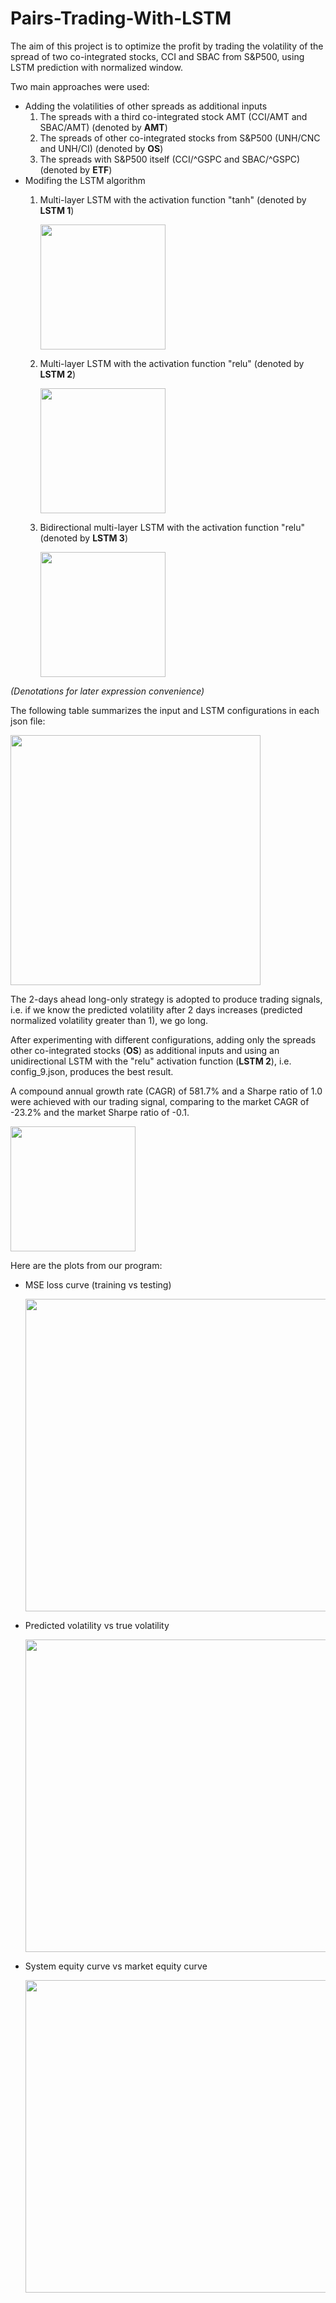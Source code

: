 # Pairs-Trading-With-LSTM

The aim of this project is to optimize the profit by trading the volatility of the spread of two co-integrated stocks, CCI and SBAC from S&P500, using LSTM prediction with normalized window.

Two main approaches were used:
* Adding the volatilities of other spreads as additional inputs
  1. The spreads with a third co-integrated stock AMT (CCI/AMT and SBAC/AMT) (denoted by **AMT**)
  2. The spreads of other co-integrated stocks from S&P500 (UNH/CNC and UNH/CI) (denoted by **OS**)
  3. The spreads with S&P500 itself (CCI/^GSPC and SBAC/^GSPC) (denoted by **ETF**)
* Modifing the LSTM algorithm
  1. Multi-layer LSTM with the activation function "tanh" (denoted by **LSTM 1**)
      
      <img src="https://github.com/quincyho/Pairs-Trading-With-LSTM/blob/main/Images/LSTM%201.PNG" width="200">
  3. Multi-layer LSTM with the activation function "relu" (denoted by **LSTM 2**)
      
      <img src="https://github.com/quincyho/Pairs-Trading-With-LSTM/blob/main/Images/LSTM%202.PNG" width="200">
  5. Bidirectional multi-layer LSTM with the activation function "relu" (denoted by **LSTM 3**)
  
      <img src="https://github.com/quincyho/Pairs-Trading-With-LSTM/blob/main/Images/LSTM%203.PNG" width="200">
  
*(Denotations for later expression convenience)*

The following table summarizes the input and LSTM configurations in each json file:

<img src="https://github.com/quincyho/Pairs-Trading-With-LSTM/blob/main/Images/Json%20reference.JPG" width="400">

The 2-days ahead long-only strategy is adopted to produce trading signals, i.e. if we know the predicted volatility after 2 days increases (predicted normalized volatility greater than 1), we go long.

After experimenting with different configurations, adding only the spreads other co-integrated stocks (**OS**) as additional inputs and using an unidirectional LSTM with the "relu" activation function (**LSTM 2**), i.e. config_9.json, produces the best result.

A compound annual growth rate (CAGR) of 581.7% and a Sharpe ratio of 1.0 were achieved with our trading signal, comparing to the market CAGR of -23.2% and the market Sharpe ratio of -0.1.

<img src="https://github.com/quincyho/Pairs-Trading-With-LSTM/blob/main/Images/CAGR%20and%20Sharpe.JPG" width="200">

Here are the plots from our program:
* MSE loss curve (training vs testing)

  <img src="https://github.com/quincyho/Pairs-Trading-With-LSTM/blob/main/Images/MSE%20Loss.png" width="500">
* Predicted volatility vs true volatility

  <img src="https://github.com/quincyho/Pairs-Trading-With-LSTM/blob/main/Images/Prediction.png" width="500">
* System equity curve vs market equity curve

  <img src="https://github.com/quincyho/Pairs-Trading-With-LSTM/blob/main/Images/Equity%20Curve.png" width="500">
